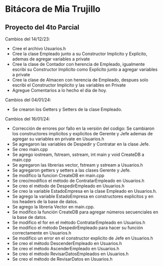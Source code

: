 # Bitácora de Mia Trujillo

## Proyecto del 4to Parcial

Cambios del 14/12/23:
- Cree el archivo Usuarios.h
- Cree la clase Empleado junto a su Constructor Implicito y Explicito, ademas de agregar variables a private
- Cree la clase de Contador con herencia de Empleado, igualmente escribi su Constructor Implicito como Explicito junto a agregar variables a private
- Cree la clase de Almacen con herencia de Empleado, despues solo escribi el Constructor Implicito y las variables en Private
- Agregue Comentarios a lo hecho el dia de hoy.

Cambios del 04/01/24:
- Se crearon los Getters y Setters de la clase Empleado.

Cambios del 16/01/24:
- Corrección de errores por fallo en la versión del codigo: Se cambiaron los constructores implicitos y explicitos de Gerente y Jefe ademas de agregar su variables en private en Usuarios.h
- Se agregaron las variables de Despedir y Contratar en la clase Jefe.
- Se creo main.cpp
- Se agrego iostream, fstream, sstream, int main y void CreateDB a main.cpp
- Se agregaron las librerias vector, fstream y sstream a Usuarios.h
- Se agregaron getters y setters a las clases Gerente y Jefe.
- Se modifico la funcion CreateDB en main.cpp
- Se creo/modifico el método de ContratarEmpleado en Usuarios.h
- Se creo el método de DespedirEmpleado en Usuarios.h
- Se creo la variable EstadoEmpresa en la clase Empleado en Usuarios.h.
- Se agrego la variable EstadoEmpresa en constructores explicitos y en los headers de la base de datos.
- Se agrego la libreria Vector en main.cpp.
- Se modifico la función CreateDB para agregar números secuenciales en la base de datos.
- Se modifico el for en el método ContratarEmpleado en Usuarios.h
- Se modifico el método DespedirEmpleado para hacer su función correctamente en Usuarios.h
- Se modifico un error en el constructor explicito de Jefe en Usuarios.h
- Se creo el método DescenderEmpleado en Usuarios.h
- Se creo el método AscenderEmpleado en Usuarios.h
- Se creo el método RevisarDatosEmpleados en Usuarios.h
- Se creo el método de RevisarDatos en Usuarios.h
